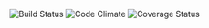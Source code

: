 ![Build Status](https://codeship.com/projects/83a808e0-0f28-0135-07fc-6e1e0c265962/status?branch=master)
![Code Climate](https://codeclimate.com/github/taylordorin/recipe-box.png)
![Coverage Status](https://coveralls.io/repos/taylordorin/recipe-box/badge.png)
